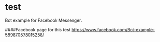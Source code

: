# test
Bot example for Facebook Messenger.

####Facebook page for this test
https://www.facebook.com/Bot-example-589870578015258/
